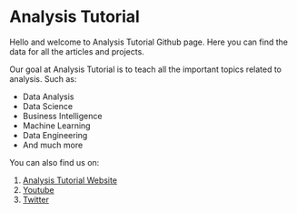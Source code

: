 # Analysis Tutorial

Hello and welcome to Analysis Tutorial Github page. Here you can find the data for all the articles and projects.

Our goal at Analysis Tutorial is to teach all the important topics related to analysis. Such as:

* Data Analysis
* Data Science
* Business Intelligence
* Machine Learning
* Data Engineering
* And much more

You can also find us on:

1. [Analysis Tutorial Website](https://analytistutorial.com/)
2. [Youtube](https://www.youtube.com/@analysistutorial)
3. [Twitter](https://www.twitter.com/analysistut)
